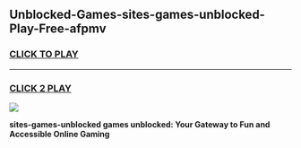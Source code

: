 
## Unblocked-Games-sites-games-unblocked-Play-Free-afpmv
<h3>
<a href="https://premium76.site?title=sites-games-unblocked&ref=17A">CLICK TO PLAY</a></h3>
<hr>

<h3>
<a href="https://premium76.site?title=sites-games-unblocked&ref=17A">CLICK 2 PLAY</a>
  
</h3>

<a href="https://premium76.site?title=sites-games-unblocked&ref=17A"><img src="https://clearcache.store/games.png"></a>


**sites-games-unblocked games unblocked: Your Gateway to Fun and Accessible Online Gaming**
